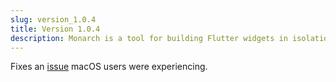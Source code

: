 ```yaml
---
slug: version_1.0.4
title: Version 1.0.4
description: Monarch is a tool for building Flutter widgets in isolation. It makes it easy to build, test and debug complex UIs.
---
```


Fixes an [issue](https://github.com/Dropsource/monarch/issues/15) macOS users were experiencing.
